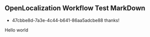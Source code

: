## OpenLocalization Workflow Test MarkDown
* 47cbbe8d-7a3e-4c44-b641-86aa5adcbe88 
thanks!

Hello world